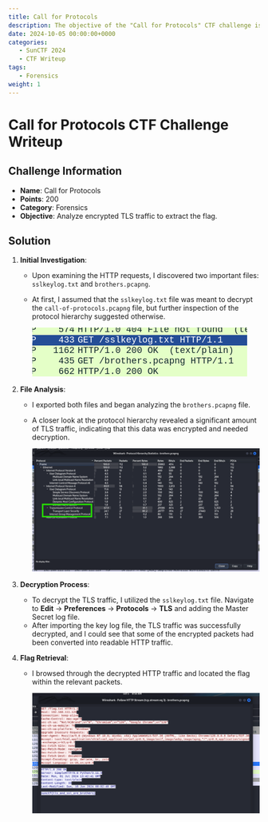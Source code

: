 ```yaml
---
title: Call for Protocols
description: The objective of the "Call for Protocols" CTF challenge is to analyze encrypted TLS traffic to extract the flag
date: 2024-10-05 00:00:00+0000
categories:
   - SunCTF 2024
   - CTF Writeup
tags:
   - Forensics
weight: 1     
---
```

# Call for Protocols CTF Challenge Writeup

## Challenge Information
- **Name**: Call for Protocols
- **Points**: 200
- **Category**: Forensics
- **Objective**: Analyze encrypted TLS traffic to extract the flag.

## Solution

1. **Initial Investigation**:
   - Upon examining the HTTP requests, I discovered two important files: `sslkeylog.txt` and `brothers.pcapng`.
   - At first, I assumed that the `sslkeylog.txt` file was meant to decrypt the `call-of-protocols.pcapng` file, but further inspection of the protocol hierarchy suggested otherwise.


      ![Found files](<found files.png>)

2. **File Analysis**:
   - I exported both files and began analyzing the `brothers.pcapng` file.
   - A closer look at the protocol hierarchy revealed a significant amount of TLS traffic, indicating that this data was encrypted and needed decryption.


      ![TLS](<identify when to use ssl.png>)

3. **Decryption Process**:
   - To decrypt the TLS traffic, I utilized the `sslkeylog.txt` file. Navigate to **Edit** → **Preferences** → **Protocols** → **TLS** and adding the Master Secret log file.
   - After importing the key log file, the TLS traffic was successfully decrypted, and I could see that some of the encrypted packets had been converted into readable HTTP traffic.

4. **Flag Retrieval**:
   - I browsed through the decrypted HTTP traffic and located the flag within the relevant packets.


      ![Flag](flag.png)